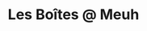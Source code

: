 ---
title: "Les Boîtes @ Meuh"
url: /le-plessis-robinson/les-boites-an-meuh/
shop: Gemüse & Obst
---